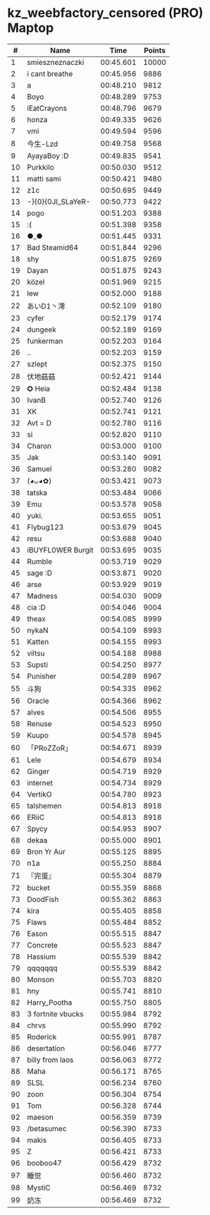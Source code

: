 # kz_weebfactory_censored (PRO) Maptop

|  # | Name | Time | Points |
|-------------- | -------------- | -------------- | -------------- | 
| 1 | smieszneznaczki | 00:45.601 | 10000 | 
| 2 | i cant breathe | 00:45.956 | 9886 | 
| 3 | a | 00:48.210 | 9812 | 
| 4 | Boyo | 00:48.289 | 9753 | 
| 5 | iEatCrayons | 00:48.796 | 9679 | 
| 6 | honza | 00:49.335 | 9626 | 
| 7 | vmi | 00:49.594 | 9596 | 
| 8 | 今生-Lzd | 00:49.758 | 9568 | 
| 9 | AyayaBoy :D | 00:49.835 | 9541 | 
| 10 | Purkkilo | 00:50.030 | 9512 | 
| 11 | matti sami | 00:50.421 | 9480 | 
| 12 | z1c | 00:50.695 | 9449 | 
| 13 | -}{0}{0JI_SLaYeR- | 00:50.773 | 9422 | 
| 14 | pogo | 00:51.203 | 9388 | 
| 15 | :( | 00:51.398 | 9358 | 
| 16 | ●_● | 00:51.445 | 9331 | 
| 17 | Bad Steamid64 | 00:51.844 | 9296 | 
| 18 | shy | 00:51.875 | 9269 | 
| 19 | Dayan | 00:51.875 | 9243 | 
| 20 | közel | 00:51.969 | 9215 | 
| 21 | lew | 00:52.000 | 9188 | 
| 22 | あいD1丶澪 | 00:52.109 | 9180 | 
| 23 | cyfer | 00:52.179 | 9174 | 
| 24 | dungeek | 00:52.189 | 9169 | 
| 25 | funkerman | 00:52.203 | 9164 | 
| 26 | .. | 00:52.203 | 9159 | 
| 27 | szlept | 00:52.375 | 9150 | 
| 28 | 伏地菇菇 | 00:52.421 | 9144 | 
| 29 | ✪ Heia | 00:52.484 | 9138 | 
| 30 | IvanB | 00:52.740 | 9126 | 
| 31 | XK | 00:52.741 | 9121 | 
| 32 | Avt = D | 00:52.780 | 9116 | 
| 33 | si | 00:52.820 | 9110 | 
| 34 | Charon | 00:53.000 | 9100 | 
| 35 | Jak | 00:53.140 | 9091 | 
| 36 | Samuel | 00:53.280 | 9082 | 
| 37 | (◕ᴗ◕✿) | 00:53.421 | 9073 | 
| 38 | tatska | 00:53.484 | 9066 | 
| 39 | Emu | 00:53.578 | 9058 | 
| 40 | yuki. | 00:53.655 | 9051 | 
| 41 | Flybug123 | 00:53.679 | 9045 | 
| 42 | resu | 00:53.688 | 9040 | 
| 43 | iBUYFL0WER Burgit | 00:53.695 | 9035 | 
| 44 | Rumble | 00:53.719 | 9029 | 
| 45 | sage :D | 00:53.871 | 9020 | 
| 46 | arse | 00:53.929 | 9019 | 
| 47 | Madness | 00:54.030 | 9009 | 
| 48 | cia :D | 00:54.046 | 9004 | 
| 49 | theax | 00:54.085 | 8999 | 
| 50 | nykaN | 00:54.109 | 8993 | 
| 51 | Katten | 00:54.155 | 8993 | 
| 52 | viltsu | 00:54.188 | 8988 | 
| 53 | Supsti | 00:54.250 | 8977 | 
| 54 | Punisher | 00:54.289 | 8967 | 
| 55 | 斗狗 | 00:54.335 | 8962 | 
| 56 | Oracle | 00:54.366 | 8962 | 
| 57 | alves | 00:54.506 | 8955 | 
| 58 | Renuse | 00:54.523 | 8950 | 
| 59 | Kuupo | 00:54.578 | 8945 | 
| 60 | 「PRoZZoR」 | 00:54.671 | 8939 | 
| 61 | Lele | 00:54.679 | 8934 | 
| 62 | Ginger | 00:54.719 | 8929 | 
| 63 | internet | 00:54.734 | 8929 | 
| 64 | VertikO | 00:54.780 | 8923 | 
| 65 | talshemen | 00:54.813 | 8918 | 
| 66 | ERiiC | 00:54.813 | 8918 | 
| 67 | Spycy | 00:54.953 | 8907 | 
| 68 | dekaa | 00:55.000 | 8901 | 
| 69 | Bron Yr Aur | 00:55.125 | 8895 | 
| 70 | n1a | 00:55.250 | 8884 | 
| 71 | 『完蛋』 | 00:55.304 | 8879 | 
| 72 | bucket | 00:55.359 | 8868 | 
| 73 | DoodFish | 00:55.362 | 8863 | 
| 74 | kira | 00:55.405 | 8858 | 
| 75 | Flaws | 00:55.484 | 8852 | 
| 76 | Eason | 00:55.515 | 8847 | 
| 77 | Concrete | 00:55.523 | 8847 | 
| 78 | Hassium | 00:55.539 | 8842 | 
| 79 | qqqqqqq | 00:55.539 | 8842 | 
| 80 | Monson | 00:55.703 | 8820 | 
| 81 | hny | 00:55.741 | 8810 | 
| 82 | Harry_Pootha | 00:55.750 | 8805 | 
| 83 | 3 fortnite vbucks | 00:55.984 | 8792 | 
| 84 | chrvs | 00:55.990 | 8792 | 
| 85 | Roderick | 00:55.991 | 8787 | 
| 86 | desertation | 00:56.046 | 8777 | 
| 87 | billy from laos | 00:56.063 | 8772 | 
| 88 | Maha | 00:56.171 | 8765 | 
| 89 | SLSL | 00:56.234 | 8760 | 
| 90 | zoon | 00:56.304 | 8754 | 
| 91 | Tom | 00:56.328 | 8744 | 
| 92 | maeson | 00:56.359 | 8739 | 
| 93 | /betasumec | 00:56.390 | 8733 | 
| 94 | makis | 00:56.405 | 8733 | 
| 95 | Z | 00:56.421 | 8733 | 
| 96 | booboo47 | 00:56.429 | 8732 | 
| 97 | 睡觉 | 00:56.460 | 8732 | 
| 98 | MystiC | 00:56.469 | 8732 | 
| 99 | 奶冻 | 00:56.469 | 8732 | 

